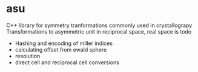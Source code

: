 # asu
C++ library for symmetry tranformations commonly used in crystallograpy
Transformations to asymmetric unit in reciprocal space, real space is todo

* Hashing and encoding of miller indices
* calculating offset from ewald sphere
* resolution
* direct cell and reciprocal cell conversions
